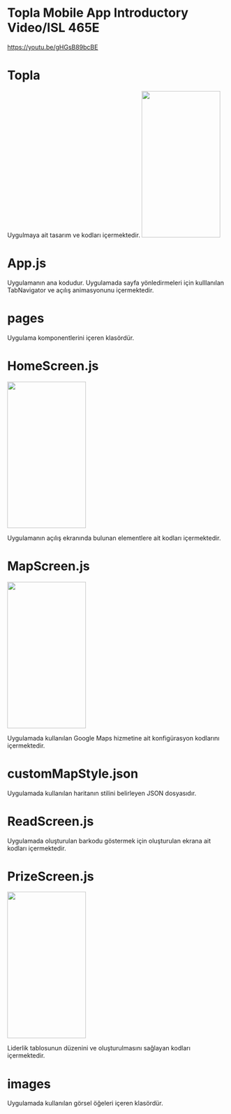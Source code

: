 
# Topla Mobile App Introductory Video/ISL 465E
https://youtu.be/gHGsB89bcBE

# Topla
Uygulmaya ait tasarım ve kodları içermektedir.
<img src= "https://user-images.githubusercontent.com/82779464/119265298-d9770a80-bbee-11eb-8260-9674e31e8794.jpeg" width="180" height="335">

# App.js
Uygulamanın ana kodudur. Uygulamada sayfa yönledirmeleri için kulllanılan TabNavigator ve açılış animasyonunu içermektedir.

# pages
Uygulama komponentlerini içeren klasördür.

# HomeScreen.js
<img src="https://user-images.githubusercontent.com/24692670/117543568-13101900-b026-11eb-8fdd-8788330289ce.png" width="180" height="335">

Uygulamanın açılış ekranında bulunan elementlere ait kodları içermektedir. 

# MapScreen.js
<img src="https://user-images.githubusercontent.com/24692670/117543581-2327f880-b026-11eb-9671-ec3c624ffdb0.png" width="180" height="335">

Uygulamada kullanılan Google Maps hizmetine ait konfigürasyon kodlarını içermektedir.


# customMapStyle.json
Uygulamada kullanılan haritanın stilini belirleyen JSON dosyasıdır.

# ReadScreen.js
Uygulamada oluşturulan barkodu göstermek için oluşturulan ekrana ait kodları içermektedir.

# PrizeScreen.js
<img src="https://user-images.githubusercontent.com/24692670/117543556-025fa300-b026-11eb-9317-e0107256d3ce.png" width="180" height="335">

Liderlik tablosunun düzenini ve oluşturulmasını sağlayan kodları içermektedir.

# images
Uygulamada kullanılan görsel öğeleri içeren klasördür.
